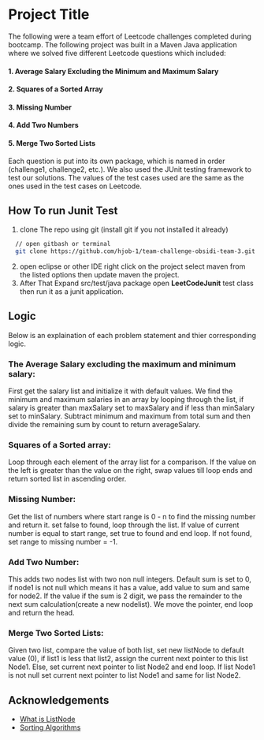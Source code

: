 
# Project Title

The following were a team effort of Leetcode challenges completed during bootcamp. The following project was built in a Maven Java application where we solved five different Leetcode questions which included:
#### 1. Average Salary Excluding the Minimum and Maximum Salary
#### 2. Squares of a Sorted Array
#### 3. Missing Number    
#### 4. Add Two Numbers
#### 5. Merge Two Sorted Lists
Each question is put into its own package, which is named in order (challenge1, challenge2, etc.). We also used the JUnit testing framework to test our solutions. The values of the test cases used are the same as the ones used in the test cases on Leetcode.
## How To run Junit Test
1. clone The repo using git (install git if you not installed it already)
```bash
  // open gitbash or terminal
  git clone https://github.com/hjob-1/team-challenge-obsidi-team-3.git
```
2. open eclipse or other IDE right click on the project select maven from the listed options then update maven the project.
3. After That Expand src/test/java package open **LeetCodeJunit** test class then run it as a junit application.

## Logic
Below is an explaination of each problem statement and thier corresponding logic.
### The Average Salary excluding the maximum and minimum salary: 
First get the salary list and initialize it with default values. We find the minimum and maximum salaries in an array by looping through the list, if salary is greater than maxSalary set to maxSalary and if less than minSalary set to minSalary. Subtract minimum and maximum from total sum and then divide the remaining sum by count to return averageSalary.
### Squares of a Sorted array: 
Loop through each element of the array list for a comparison. If the value on the left is greater than the value on the right, swap values till loop ends and return sorted list in ascending order.
### Missing Number: 
Get the list of numbers where start range is 0 - n to find the missing number and return it. set false to found, loop through the list. If value of current number is equal to start range, set true to found and end loop. If not found, set range to missing number = -1.
### Add Two Number: 
This adds two nodes list with two non null integers. Default sum is set to 0, if node1 is not null which means it has a value, add value to sum and same for node2. If the value if the sum is 2 digit, we pass the remainder to the next sum calculation(create a new nodelist). We move the pointer, end loop and return the head.
### Merge Two Sorted Lists: 
Given two list, compare the value of both list, set new listNode to default value (0), if list1 is less that list2, assign the current next pointer to this list Node1. Else, set current next pointer to list Node2 and end loop. If list Node1 is not null set current next pointer to list Node1 and same for list Node2.

## Acknowledgements
 - [What is ListNode ](https://www.javatpoint.com/java-list-node)
 - [Sorting Algorithms](https://favtutor.com/blogs/sorting-algorithms-java)

